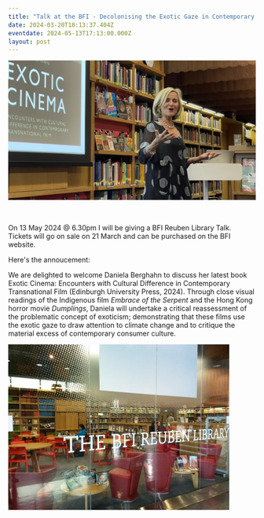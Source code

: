 ```yaml
---
title: "Talk at the BFI - Decolonising the Exotic Gaze in Contemporary World Cinema "
date: 2024-03-20T18:13:37.404Z
eventdate: 2024-05-13T17:13:00.000Z
layout: post
---
```

![](../uploads/fullsizerender.jpeg)

![]()

On 13 May 2024 @ 6.30pm I will be giving a BFI Reuben Library Talk. Tickets will go on sale on 21 March and can be purchased on the BFI website.

Here's the annoucement: 

We are delighted to welcome Daniela Berghahn to discuss her latest book Exotic Cinema: Encounters with Cultural Difference in Contemporary Transnational Film (Edinburgh University Press, 2024). Through close visual readings of the Indigenous film *Embrace of the Serpent* and the Hong Kong horror movie *Dumplings*, Daniela will undertake a critical reassessment of the problematic concept of exoticism; demonstrating that these films use the exotic gaze to draw attention to climate change and to critique the material excess of contemporary consumer culture.

![](../uploads/20150527_114809.jpg.webp)